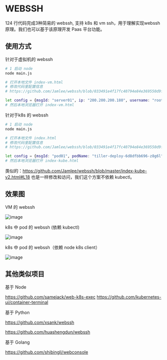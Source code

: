 # WEBSSH

124 行代码完成3种简易的 webssh, 支持 k8s 和 vm ssh，用于理解实现webssh原理。我们也可以基于该原理开发 Paas 平台功能。


## 使用方式

针对于虚拟机的 webssh

```bash
# 1 启动 node
node main.js

# 打开本地文件 index-vm.html
# 修改代码里配置信息
# https://github.com/Jamlee/webssh/blob/033491e4f17fc40794e84e369550d9f20f290af0/index.html#L11

let config = {msgId: "server01", ip: "200.200.200.180", username: "root", password: "YOUR PASSWORD"};
# 然后本地浏览器打开 index-vm.html
``` 

针对于k8s 的 webssh

```bash
# 1 启动 node
node main.js

# 打开本地文件 index.html
# 修改代码里配置信息
# https://github.com/Jamlee/webssh/blob/033491e4f17fc40794e84e369550d9f20f290af0/index.html#L11

let config = {msgId: "pod01", podName: "tiller-deploy-6d8dfbb696-z8g6l", namespace: "kube-system"};
# 然后本地浏览器打开 index-kube.html
``` 
类似的：https://github.com/Jamlee/webssh/blob/master/index-kube-v2.html#L18 也是一样修改和访问，我们这个方案不依赖 kubectl。

## 效果图

VM 的 webssh

![image](http://github.com/Jamlee/webssh/raw/master/01.jpg)

k8s 中 pod 的 webssh (依赖 kubectl)

![image](http://github.com/Jamlee/webssh/raw/master/02.jpg)

k8s 中 pod 的 webssh（依赖 node k8s client）

![image](http://github.com/Jamlee/webssh/raw/master/03.jpg)

## 其他类似项目

基于 Node

https://github.com/samejack/web-k8s-exec
https://github.com/kubernetes-ui/container-terminal

基于 Python

https://github.com/xsank/webssh

https://github.com/huashengdun/webssh

基于 Golang

https://github.com/shibingli/webconsole

